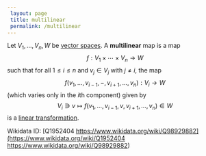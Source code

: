 ```yaml
---
 layout: page
 title: multilinear
 permalink: /multilinear
---
```

Let $V_1,\dots,V_n, W$ be [vector spaces](https://defsmath.github.io/DefsMath/definitions/vector_space). A **multilinear** map is a map $$f: V_1 \times\cdots\times V_n \to W$$ such that for all $1\leq i \leq n$ and $v_j \in V_j$ with $j \neq i$, the map $$f(v_1,\dots, v_{i-1}, -, v_{i+1}, \dots, v_n):V_i \to W$$ (which varies only in the $i$th component) given by $$V_i \ni v \mapsto f(v_1,\dots, v_{i-1}, v, v_{i+1}, \dots, v_n) \in W$$ is a [linear transformation](https://defsmath.github.io/DefsMath/linear_transformation).

Wikidata ID: [Q1952404
https://www.wikidata.org/wiki/Q98929882](https://www.wikidata.org/wiki/Q1952404
https://www.wikidata.org/wiki/Q98929882)